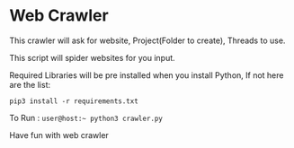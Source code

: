 # Web Crawler

This crawler will ask for website, Project(Folder to create), Threads to use.

This script will spider websites for you input.

Required Libraries will be pre installed when you install Python, If not here are the list:

`pip3 install -r requirements.txt`

To Run : `user@host:~ python3 crawler.py`

Have fun with web crawler
